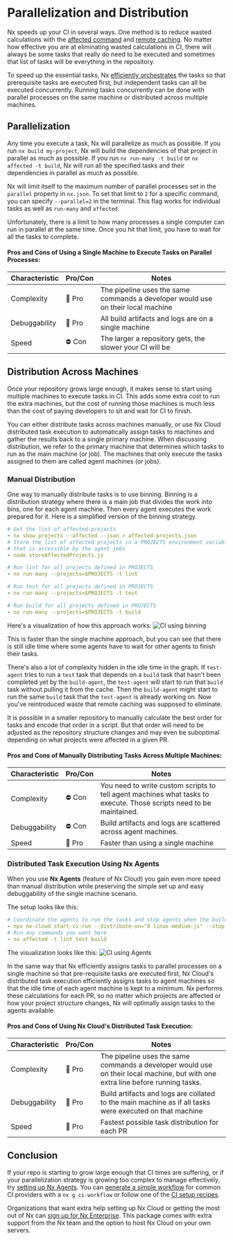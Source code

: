 # Parallelization and Distribution

Nx speeds up your CI in several ways. One method is to reduce wasted calculations with the [affected command](/ci/features/affected) and [remote caching](/ci/features/remote-cache). No matter how effective you are at eliminating wasted calculations in CI, there will always be some tasks that really do need to be executed and sometimes that list of tasks will be everything in the repository.

To speed up the essential tasks, Nx [efficiently orchestrates](/concepts/task-pipeline-configuration) the tasks so that prerequisite tasks are executed first, but independent tasks can all be executed concurrently. Running tasks concurrently can be done with parallel processes on the same machine or distributed across multiple machines.

## Parallelization

Any time you execute a task, Nx will parallelize as much as possible. If you run `nx build my-project`, Nx will build the dependencies of that project in parallel as much as possible. If you run `nx run-many -t build` or `nx affected -t build`, Nx will run all the specified tasks and their dependencies in parallel as much as possible.

Nx will limit itself to the maximum number of parallel processes set in the `parallel` property in `nx.json`. To set that limit to `2` for a specific command, you can specify `--parallel=2` in the terminal. This flag works for individual tasks as well as `run-many` and `affected`.

Unfortunately, there is a limit to how many processes a single computer can run in parallel at the same time. Once you hit that limit, you have to wait for all the tasks to complete.

#### Pros and Cons of Using a Single Machine to Execute Tasks on Parallel Processes:

| Characteristic | Pro/Con | Notes                                                                            |
| -------------- | ------- | -------------------------------------------------------------------------------- |
| Complexity     | 🎉 Pro  | The pipeline uses the same commands a developer would use on their local machine |
| Debuggability  | 🎉 Pro  | All build artifacts and logs are on a single machine                             |
| Speed          | ⛔️ Con | The larger a repository gets, the slower your CI will be                         |

## Distribution Across Machines

Once your repository grows large enough, it makes sense to start using multiple machines to execute tasks in CI. This adds some extra cost to run the extra machines, but the cost of running those machines is much less than the cost of paying developers to sit and wait for CI to finish.

You can either distribute tasks across machines manually, or use Nx Cloud distributed task execution to automatically assign tasks to machines and gather the results back to a single primary machine. When discussing distribution, we refer to the primary machine that determines which tasks to run as the main machine (or job). The machines that only execute the tasks assigned to them are called agent machines (or jobs).

### Manual Distribution

One way to manually distribute tasks is to use binning. Binning is a distribution strategy where there is a main job that divides the work into bins, one for each agent machine. Then every agent executes the work prepared for it. Here is a simplified version of the binning strategy.

```yaml {% fileName="main-job.yml" %}
# Get the list of affected projects
- nx show projects --affected --json > affected-projects.json
# Store the list of affected projects in a PROJECTS environment variable
# that is accessible by the agent jobs
- node storeAffectedProjects.js
```

```yaml {% fileName="lint-agent.yml" %}
# Run lint for all projects defined in PROJECTS
- nx run-many --projects=$PROJECTS -t lint
```

```yaml {% fileName="test-agent.yml" %}
# Run test for all projects defined in PROJECTS
- nx run-many --projects=$PROJECTS -t test
```

```yaml {% fileName="build-agent.yml" %}
# Run build for all projects defined in PROJECTS
- nx run-many --projects=$PROJECTS -t build
```

Here's a visualization of how this approach works:
![CI using binning](/shared/images/dte/binning.svg)

This is faster than the single machine approach, but you can see that there is still idle time where some agents have to wait for other agents to finish their tasks.

There's also a lot of complexity hidden in the idle time in the graph. If `test-agent` tries to run a `test` task that depends on a `build` task that hasn't been completed yet by the `build-agent`, the `test-agent` will start to run that `build` task without pulling it from the cache. Then the `build-agent` might start to run the same `build` task that the `test-agent` is already working on. Now you've reintroduced waste that remote caching was supposed to eliminate.

It is possible in a smaller repository to manually calculate the best order for tasks and encode that order in a script. But that order will need to be adjusted as the repository structure changes and may even be suboptimal depending on what projects were affected in a given PR.

#### Pros and Cons of Manually Distributing Tasks Across Multiple Machines:

| Characteristic | Pro/Con | Notes                                                                                                               |
| -------------- | ------- | ------------------------------------------------------------------------------------------------------------------- |
| Complexity     | ⛔️ Con | You need to write custom scripts to tell agent machines what tasks to execute. Those scripts need to be maintained. |
| Debuggability  | ⛔️ Con | Build artifacts and logs are scattered across agent machines.                                                       |
| Speed          | 🎉 Pro  | Faster than using a single machine                                                                                  |

### Distributed Task Execution Using Nx Agents

When you use **Nx Agents** (feature of Nx Cloud) you gain even more speed than manual distribution while preserving the simple set up and easy debuggability of the single machine scenario.

The setup looks like this:

```yaml {% fileName="main-job.yml" %}
# Coordinate the agents to run the tasks and stop agents when the build tasks are done
- npx nx-cloud start-ci-run --distribute-on="8 linux-medium-js" --stop-agents-after=build
# Run any commands you want here
- nx affected -t lint test build
```

The visualization looks like this:
![CI using Agents](/shared/images/dte/3agents.svg)

In the same way that Nx efficiently assigns tasks to parallel processes on a single machine so that pre-requisite tasks are executed first, Nx Cloud's distributed task execution efficiently assigns tasks to agent machines so that the idle time of each agent machine is kept to a minimum. Nx performs these calculations for each PR, so no matter which projects are affected or how your project structure changes, Nx will optimally assign tasks to the agents available.

#### Pros and Cons of Using Nx Cloud's Distributed Task Execution:

| Characteristic | Pro/Con | Notes                                                                                                                           |
| -------------- | ------- | ------------------------------------------------------------------------------------------------------------------------------- |
| Complexity     | 🎉 Pro  | The pipeline uses the same commands a developer would use on their local machine, but with one extra line before running tasks. |
| Debuggability  | 🎉 Pro  | Build artifacts and logs are collated to the main machine as if all tasks were executed on that machine                         |
| Speed          | 🎉 Pro  | Fastest possible task distribution for each PR                                                                                  |

## Conclusion

If your repo is starting to grow large enough that CI times are suffering, or if your parallelization strategy is growing too complex to manage effectively, try [setting up Nx Agents](/ci/features/disthhribute-task-execution). You can [generate a simple workflow](/nx-api/workspace/generators/ci-workflow) for common CI providers with a `nx g ci-workflow` or follow one of the [CI setup recipes](/ci/recipes/set-up).

Organizations that want extra help setting up Nx Cloud or getting the most out of Nx can [sign up for Nx Enterprise](https://nx.app/enterprise/). This package comes with extra support from the Nx team and the option to host Nx Cloud on your own servers.
